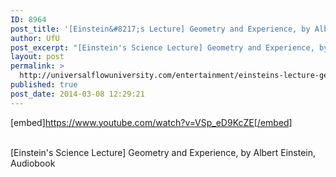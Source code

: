 ```yaml
---
ID: 8964
post_title: '[Einstein&#8217;s Lecture] Geometry and Experience, by Albert Einstein, Science Lecture'
author: UfU
post_excerpt: "[Einstein's Science Lecture] Geometry and Experience, by Albert Einstein, Audiobook"
layout: post
permalink: >
  http://universalflowuniversity.com/entertainment/einsteins-lecture-geometry-and-experience-by-albert-einstein-science-lecture/
published: true
post_date: 2014-03-08 12:29:21
---
```

[embed]https://www.youtube.com/watch?v=VSp_eD9KcZE[/embed]</br></br>
<p>[Einstein's Science Lecture] Geometry and Experience, by Albert Einstein, Audiobook</p>